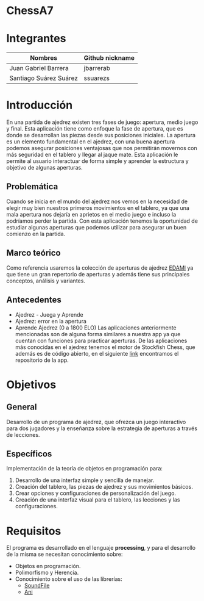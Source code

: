 
# ChessA7

# Integrantes


| Nombres | Github nickname |
|--------|-----------------|
| Juan Gabriel Barrera | jbarrerab |
| Santiago Suárez Suárez |  ssuarezs |


# Introducción

En una partida de ajedrez existen tres fases de juego: apertura, medio juego y final. Esta aplicación tiene como enfoque la fase de apertura, que es donde se desarrollan las piezas desde sus posiciones iniciales. La apertura es un elemento fundamental en el ajedrez, con una buena apertura podemos asegurar posiciones ventajosas que nos permitirán movernos con más seguridad en el tablero y llegar al jaque mate. Esta aplicación le permite al usuario interactuar de forma simple y aprender la estructura y objetivo de algunas aperturas.

## Problemática

Cuando se inicia en el mundo del ajedrez nos vemos en la necesidad de elegir muy bien nuestros primeros movimientos en el tablero, ya que una mala apertura nos dejaría en aprietos en el medio juego e incluso la podríamos perder la partida. Con esta aplicación tenemos la oportunidad de estudiar algunas aperturas que podemos utilizar para asegurar un buen comienzo en la partida.

## Marco teórico

Como referencia usaremos la colección de aperturas de ajedrez [EDAMI](http://ajedrezdeentrenamiento.blogspot.com.co/2017/03/pack-de-libros-edami-i-parte.html) ya que tiene un gran repertorio de aperturas y además tiene sus principales conceptos, análisis y variantes.

## Antecedentes
 
*	Ajedrez - Juega y Aprende
*	Ajedrez: error en la apertura
*	Aprende Ajedrez (0 a 1800 ELO)
Las aplicaciones anteriormente mencionadas son de alguna forma similares a nuestra app ya que cuentan con funciones para practicar aperturas.
De las aplicaciones más conocidas en el ajedrez tenemos el motor de Stockfish Chess, que además es de código abierto, en el siguiente [link](https://github.com/official-stockfish/Stockfish) encontramos el repositorio de la app.

# Objetivos

## General

Desarrollo de un programa de ajedrez, que ofrezca un juego interactivo para dos jugadores y la enseñanza sobre la estrategia de aperturas a través de lecciones.

## Específicos
Implementación de la teoría de objetos en programación para:

1. Desarrollo de una interfaz simple y sencilla de manejar.
2. Creación del tablero, las piezas de ajedrez y sus movimientos básicos.
3. Crear opciones y configuraciones de personalización del juego.
4. Creación de una interfaz visual para el tablero, las lecciones y las configuraciones. 

# Requisitos

El programa es desarrollado en el lenguaje **processing**, y para el desarrollo de la misma se necesitan conocimiento sobre:

- Objetos en programación.
- Polimorfismo y Herencia.
- Conocimiento sobre el uso de las librerías:
  - [SoundFile](https://processing.org/reference/libraries/sound/SoundFile.html)
  - [Ani](http://benedikt-gross.de/libraries/Ani/)
